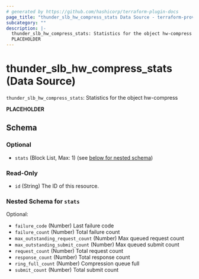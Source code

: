```yaml
---
# generated by https://github.com/hashicorp/terraform-plugin-docs
page_title: "thunder_slb_hw_compress_stats Data Source - terraform-provider-thunder"
subcategory: ""
description: |-
  thunder_slb_hw_compress_stats: Statistics for the object hw-compress
  PLACEHOLDER
---
```


# thunder_slb_hw_compress_stats (Data Source)

`thunder_slb_hw_compress_stats`: Statistics for the object hw-compress

__PLACEHOLDER__



<!-- schema generated by tfplugindocs -->
## Schema

### Optional

- `stats` (Block List, Max: 1) (see [below for nested schema](#nestedblock--stats))

### Read-Only

- `id` (String) The ID of this resource.

<a id="nestedblock--stats"></a>
### Nested Schema for `stats`

Optional:

- `failure_code` (Number) Last failure code
- `failure_count` (Number) Total failure count
- `max_outstanding_request_count` (Number) Max queued request count
- `max_outstanding_submit_count` (Number) Max queued submit count
- `request_count` (Number) Total request count
- `response_count` (Number) Total response count
- `ring_full_count` (Number) Compression queue full
- `submit_count` (Number) Total submit count


